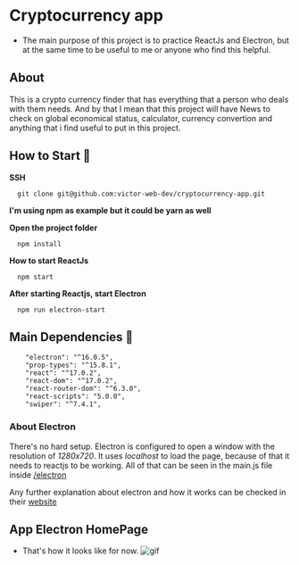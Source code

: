 # Cryptocurrency app

* The main purpose of this project is to practice ReactJs and Electron, but at the same time to be useful to me or anyone who find this helpful.


## About  

This is a crypto currency finder that has everything that a person who deals with them needs. And by that I mean that this project will have News to check on global economical status, calculator, currency convertion and anything that i find useful to put in this project.


## How to Start :rocket:

**SSH**
```
  git clone git@github.com:victor-web-dev/cryptocurrency-app.git
```

__I'm using **npm** as example but it could be **yarn** as well__

**Open the project folder**
```
  npm install
```

**How to start ReactJs**
```
  npm start
```

**After starting Reactjs, start Electron**
```
  npm run electron-start
```

## Main Dependencies 📌

```
    "electron": "^16.0.5",
    "prop-types": "^15.8.1",
    "react": "^17.0.2",
    "react-dom": "^17.0.2",
    "react-router-dom": "^6.3.0",
    "react-scripts": "5.0.0",
    "swiper": "^7.4.1",
```

### About Electron

There's no hard setup. Electron is configured to open a window with the resolution of _1280x720_.
It uses _localhost_ to load the page, because of that it needs to reactjs to be working.
All of that can be seen in the main.js file inside [/electron](/electron/)

Any further explanation about electron and how it works can be checked in their [website](https://www.electronjs.org/)


## App Electron HomePage
 - That's how it looks like for now.
 ![gif](/readme_images/electron-app.gif)